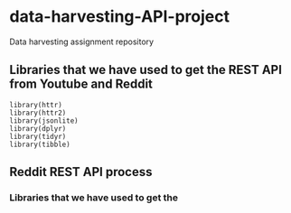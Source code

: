 # data-harvesting-API-project
Data harvesting assignment repository

## Libraries that we have used to get the REST API from Youtube and Reddit
```{r}
library(httr)
library(httr2)
library(jsonlite)
library(dplyr)
library(tidyr)
library(tibble)
```

## Reddit REST API process
### Libraries that we have used to get the 
